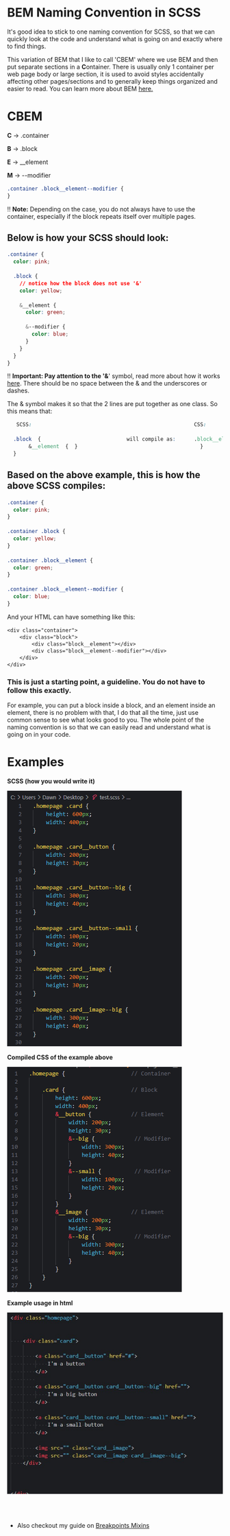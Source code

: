# BEM Naming Convention in SCSS

It's good idea to stick to one naming convention for SCSS, so that we can quickly look at the code and understand what is going on and exactly where to find things.

This variation of BEM that I like to call 'CBEM' where we use BEM and then put separate sections in a **C**ontainer. There is usually only 1 container per web page body or large section, it is used to avoid styles accidentally affecting other pages/sections and to generally keep things organized and easier to read. You can learn more about BEM [<u>here</u>](https://css-tricks.com/bem-101/)<u>.</u>

# C**BEM**

**C** → .container

**B** → .block

**E** → \_\_element

**M** → --modifier

```css
.container .block__element--modifier {
}
```

!! **Note:** Depending on the case, you do not always have to use the container, especially if the block repeats itself over multiple pages.

## Below is how your **SCSS** should look:

```css
.container {
  color: pink;

  .block {
    // notice how the block does not use '&'
    color: yellow;

    &__element {
      color: green;

      &--modifier {
        color: blue;
      }
    }
  }
}
```

!! **Important: **Pay attention to the '**&**' symbol, read more about how it works [<u>here</u>](https://css-tricks.com/the-sass-ampersand/). There should be no space between the & and the underscores or dashes.

The & symbol makes it so that the 2 lines are put together as one class. So this means that:
```css
   SCSS:                                                     CSS:
   
  .block  {                            will compile as:      .block__element {
       &__element  {  }                                        }
  }
```

## Based on the above example, this is how the above SCSS compiles:

```css
.container {
  color: pink;
}

.container .block {
  color: yellow;
}

.container .block__element {
  color: green;
}

.container .block__element--modifier {
  color: blue;
}
```

And your HTML can have something like this:

    <div class="container">
        <div class="block">
            <div class="block__element"></div>
            <div class="block__element--modifier"></div>
        </div>
    </div>

### This is just a starting point, a guideline. You do not have to follow this exactly.

For example, you can put a block inside a block, and an element inside an element, there is no problem with that, I do that all the time, just use common sense to see what looks good to you. The whole point of the naming convention is so that we can easily read and understand what is going on in your code.

# Examples

**SCSS (how you would write it)**

![image (1).png](<./assets/image (1).png>)

**Compiled CSS of the example above**

![image.png](<./assets/image.png>)

**Example usage in html**

![image.png](<./assets/Screenshot_3.jpg>)


<br />

<br />

- Also checkout my guide on [Breakpoints Mixins](<./Breakpoint Mixins.md>)

          
